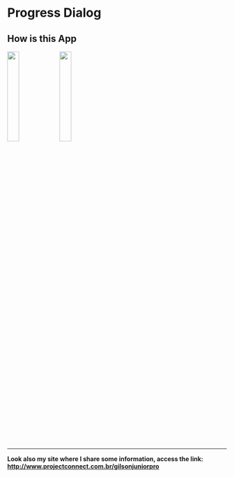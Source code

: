 # Progress Dialog

## How is this App
<img src="http://www.projectconnect.com.br/github_imagens/Screenshot_20181225-174002.png" width="23%"></img>
<img src="http://www.projectconnect.com.br/github_imagens/Screenshot_20181225-174006.png" width="23%"></img>

-------------
**Look also my site where I share some information, access the link: http://www.projectconnect.com.br/gilsonjuniorpro**
